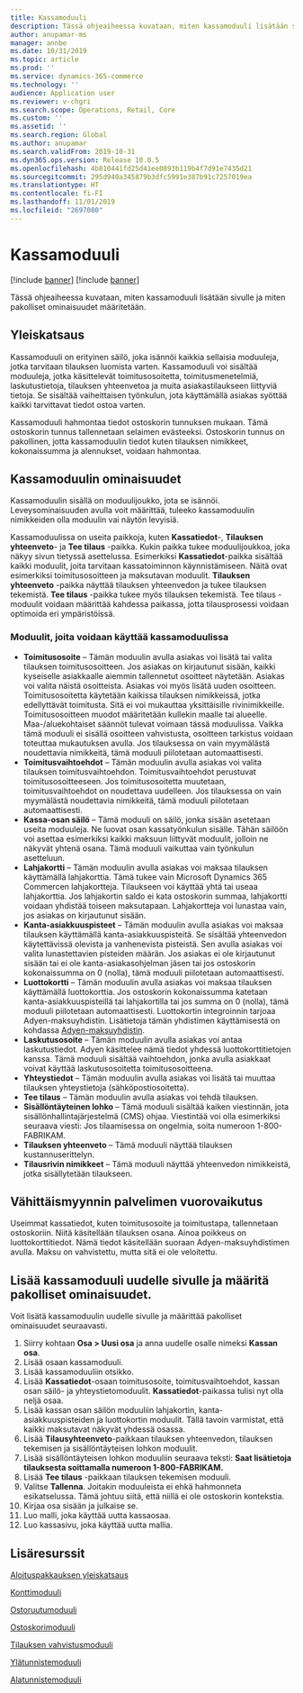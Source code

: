 ```yaml
---
title: Kassamoduuli
description: Tässä ohjeaiheessa kuvataan, miten kassamoduuli lisätään sivulle ja miten pakolliset ominaisuudet määritetään.
author: anupamar-ms
manager: annbe
ms.date: 10/31/2019
ms.topic: article
ms.prod: ''
ms.service: dynamics-365-commerce
ms.technology: ''
audience: Application user
ms.reviewer: v-chgri
ms.search.scope: Operations, Retail, Core
ms.custom: ''
ms.assetid: ''
ms.search.region: Global
ms.author: anupamar
ms.search.validFrom: 2019-10-31
ms.dyn365.ops.version: Release 10.0.5
ms.openlocfilehash: 4b810441fd25d41ee0893b119b4f7d91e7435d21
ms.sourcegitcommit: 295d940a345879b3dfc5991e387b91c7257019ea
ms.translationtype: HT
ms.contentlocale: fi-FI
ms.lasthandoff: 11/01/2019
ms.locfileid: "2697080"
---
```

# <a name="checkout-module"></a>Kassamoduuli

[!include [banner](includes/preview-banner.md)]
[!include [banner](includes/banner.md)]

Tässä ohjeaiheessa kuvataan, miten kassamoduuli lisätään sivulle ja miten pakolliset ominaisuudet määritetään.

## <a name="overview"></a>Yleiskatsaus

Kassamoduuli on erityinen säilö, joka isännöi kaikkia sellaisia moduuleja, jotka tarvitaan tilauksen luomista varten. Kassamoduuli voi sisältää moduuleja, jotka käsittelevät toimitusosoitetta, toimitusmenetelmiä, laskutustietoja, tilauksen yhteenvetoa ja muita asiakastilaukseen liittyviä tietoja. Se sisältää vaiheittaisen työnkulun, jota käyttämällä asiakas syöttää kaikki tarvittavat tiedot ostoa varten.

Kassamoduuli hahmontaa tiedot ostoskorin tunnuksen mukaan. Tämä ostoskorin tunnus tallennetaan selaimen evästeeksi. Ostoskorin tunnus on pakollinen, jotta kassamoduulin tiedot kuten tilauksen nimikkeet, kokonaissumma ja alennukset, voidaan hahmontaa.

## <a name="checkout-module-properties"></a>Kassamoduulin ominaisuudet

Kassamoduulin sisällä on moduulijoukko, jota se isännöi. Leveysominaisuuden avulla voit määrittää, tuleeko kassamoduulin nimikkeiden olla moduulin vai näytön levyisiä.

Kassamoduulissa on useita paikkoja, kuten **Kassatiedot**-, **Tilauksen yhteenveto**- ja **Tee tilaus** -paikka. Kukin paikka tukee moduulijoukkoa, joka näkyy sivun tietyssä asettelussa. Esimerkiksi **Kassatiedot**-paikka sisältää kaikki moduulit, joita tarvitaan kassatoiminnon käynnistämiseen. Näitä ovat esimerkiksi toimitusosoitteen ja maksutavan moduulit. **Tilauksen yhteenveto** -paikka näyttää tilauksen yhteenvedon ja tukee tilauksen tekemistä. **Tee tilaus** -paikka tukee myös tilauksen tekemistä. Tee tilaus -moduulit voidaan määrittää kahdessa paikassa, jotta tilausprosessi voidaan optimoida eri ympäristöissä.

### <a name="modules-that-can-be-used-in-the-checkout-module"></a>Moduulit, joita voidaan käyttää kassamoduulissa

- **Toimitusosoite** – Tämän moduulin avulla asiakas voi lisätä tai valita tilauksen toimitusosoitteen. Jos asiakas on kirjautunut sisään, kaikki kyseiselle asiakkaalle aiemmin tallennetut osoitteet näytetään. Asiakas voi valita näistä osoitteista. Asiakas voi myös lisätä uuden osoitteen. Toimitusosoitetta käytetään kaikissa tilauksen nimikkeissä, jotka edellyttävät toimitusta. Sitä ei voi mukauttaa yksittäisille rivinimikkeille. Toimitusosoitteen muodot määritetään kullekin maalle tai alueelle. Maa-/aluekohtaiset säännöt tulevat voimaan tässä moduulissa. Vaikka tämä moduuli ei sisällä osoitteen vahvistusta, osoitteen tarkistus voidaan toteuttaa mukautuksen avulla. Jos tilauksessa on vain myymälästä noudettavia nimikkeitä, tämä moduuli piilotetaan automaattisesti.
- **Toimitusvaihtoehdot** – Tämän moduulin avulla asiakas voi valita tilauksen toimitusvaihtoehdon. Toimitusvaihtoehdot perustuvat toimitusosoitteeseen. Jos toimitusosoitetta muutetaan, toimitusvaihtoehdot on noudettava uudelleen. Jos tilauksessa on vain myymälästä noudettavia nimikkeitä, tämä moduuli piilotetaan automaattisesti.
- **Kassa-osan säilö** – Tämä moduuli on säilö, jonka sisään asetetaan useita moduuleja. Ne luovat osan kassatyönkulun sisälle. Tähän säilöön voi asettaa esimerkiksi kaikki maksuun liittyvät moduulit, jolloin ne näkyvät yhtenä osana. Tämä moduuli vaikuttaa vain työnkulun asetteluun.
- **Lahjakortti** – Tämän moduulin avulla asiakas voi maksaa tilauksen käyttämällä lahjakorttia. Tämä tukee vain Microsoft Dynamics 365 Commercen lahjakortteja. Tilaukseen voi käyttää yhtä tai useaa lahjakorttia. Jos lahjakortin saldo ei kata ostoskorin summaa, lahjakortti voidaan yhdistää toiseen maksutapaan. Lahjakortteja voi lunastaa vain, jos asiakas on kirjautunut sisään.
- **Kanta-asiakkuuspisteet** – Tämän moduulin avulla asiakas voi maksaa tilauksen käyttämällä kanta-asiakkuuspisteitä. Se sisältää yhteenvedon käytettävissä olevista ja vanhenevista pisteistä. Sen avulla asiakas voi valita lunastettavien pisteiden määrän. Jos asiakas ei ole kirjautunut sisään tai ei ole kanta-asiakasohjelman jäsen tai jos ostoskorin kokonaissumma on 0 (nolla), tämä moduuli piilotetaan automaattisesti.
- **Luottokortti** – Tämän moduulin avulla asiakas voi maksaa tilauksen käyttämällä luottokorttia. Jos ostoskorin kokonaissumma katetaan kanta-asiakkuuspisteillä tai lahjakortilla tai jos summa on 0 (nolla), tämä moduuli piilotetaan automaattisesti. Luottokortin integroinnin tarjoaa Adyen-maksuyhdistin. Lisätietoja tämän yhdistimen käyttämisestä on kohdassa [Adyen-maksuyhdistin](https://).
- **Laskutusosoite** – Tämän moduulin avulla asiakas voi antaa laskutustiedot. Adyen käsittelee nämä tiedot yhdessä luottokorttitietojen kanssa. Tämä moduuli sisältää vaihtoehdon, jonka avulla asiakkaat voivat käyttää laskutusosoitetta toimitusosoitteena.
- **Yhteystiedot** – Tämän moduulin avulla asiakas voi lisätä tai muuttaa tilauksen yhteystietoja (sähköpostiosoitetta).
- **Tee tilaus** – Tämän moduulin avulla asiakas voi tehdä tilauksen.
- **Sisällöntäyteinen lohko** – Tämä moduuli sisältää kaiken viestinnän, jota sisällönhallintajärjestelmä (CMS) ohjaa. Viestintää voi olla esimerkiksi seuraava viesti: Jos tilaamisessa on ongelmia, soita numeroon 1-800-FABRIKAM. 
- **Tilauksen yhteenveto** – Tämä moduuli näyttää tilauksen kustannuserittelyn.
- **Tilausrivin nimikkeet** – Tämä moduuli näyttää yhteenvedon nimikkeistä, jotka sisällytetään tilaukseen.

## <a name="retail-server-interaction"></a>Vähittäismyynnin palvelimen vuorovaikutus

Useimmat kassatiedot, kuten toimitusosoite ja toimitustapa, tallennetaan ostoskoriin. Niitä käsitellään tilauksen osana. Ainoa poikkeus on luottokorttitiedot. Nämä tiedot käsitellään suoraan Adyen-maksuyhdistimen avulla. Maksu on vahvistettu, mutta sitä ei ole veloitettu.

## <a name="add-a-checkout-module-to-a-new-page-and-set-the-required-properties"></a>Lisää kassamoduuli uudelle sivulle ja määritä pakolliset ominaisuudet.

Voit lisätä kassamoduulin uudelle sivulle ja määrittää pakolliset ominaisuudet seuraavasti.

1. Siirry kohtaan **Osa \> Uusi osa** ja anna uudelle osalle nimeksi **Kassan osa**.
1. Lisää osaan kassamoduuli.
1. Lisää kassamoduuliin otsikko.
1. Lisää **Kassatiedot**-osaan toimitusosoite, toimitusvaihtoehdot, kassan osan säilö- ja yhteystietomoduulit. **Kassatiedot**-paikassa tulisi nyt olla neljä osaa.
1. Lisää kassan osan säilön moduuliin lahjakortin, kanta-asiakkuuspisteiden ja luottokortin moduulit. Tällä tavoin varmistat, että kaikki maksutavat näkyvät yhdessä osassa.
1. Lisää **Tilausyhteenveto**-paikkaan tilauksen yhteenvedon, tilauksen tekemisen ja sisällöntäyteisen lohkon moduulit.
1. Lisää sisällöntäyteisen lohkon moduuliin seuraava teksti: **Saat lisätietoja tilauksesta soittamalla numeroon 1-800-FABRIKAM.**
1. Lisää **Tee tilaus** -paikkaan tilauksen tekemisen moduuli.
1. Valitse **Tallenna**. Joitakin moduuleista ei ehkä hahmonneta esikatselussa. Tämä johtuu siitä, että niillä ei ole ostoskorin kontekstia.
1. Kirjaa osa sisään ja julkaise se.
1. Luo malli, joka käyttää uutta kassaosaa.
1. Luo kassasivu, joka käyttää uutta mallia.

## <a name="additional-resources"></a>Lisäresurssit

[Aloituspakkauksen yleiskatsaus](starter-kit-overview.md)

[Konttimoduuli](add-container-module.md)

[Ostoruutumoduuli](add-buy-box.md)

[Ostoskorimoduuli](add-cart-module.md)

[Tilauksen vahvistusmoduuli](order-confirmation-module.md)

[Ylätunnistemoduuli](author-header-module.md)

[Alatunnistemoduuli](author-footer-module.md)
